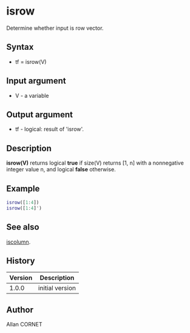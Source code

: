 

# isrow

Determine whether input is row vector.

## Syntax

- tf = isrow(V)

## Input argument

 - V - a variable

## Output argument

 - tf - logical: result of 'isrow'.

## Description


  <p><b>isrow(V)</b> returns logical <b>true</b> if size(V) returns [1, n] with a nonnegative integer value n, and logical <b>false</b> otherwise.</p>


## Example

```matlab
isrow([1:4])
isrow([1:4]')
```

## See also

[iscolumn](iscolumn.md).
## History

|Version|Description|
|------|------|
|1.0.0|initial version|


## Author

Allan CORNET



